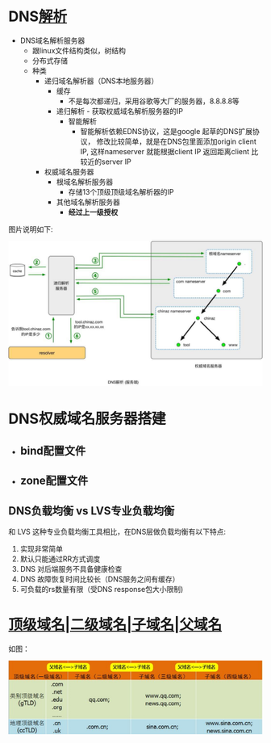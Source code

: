 # DNS[解析](https://juejin.im/post/59c6201df265da064428b835#heading-1)

- DNS域名解析服务器
  - 跟linux文件结构类似，树结构
  - 分布式存储
  - 种类
    - 递归域名解析器（DNS本地服务器）
      - 缓存
        - 不是每次都递归，采用谷歌等大厂的服务器，8.8.8.8等
      - 递归解析 - 获取权威域名解析服务器的IP
        - 智能解析
          - 智能解析依赖EDNS协议，这是google 起草的DNS扩展协议， 修改比较简单，就是在DNS包里面添加origin client IP, 这样nameserver 就能根据client IP 返回距离client 比较近的server IP 
    - 权威域名服务器
      - 根域名解析服务器
        - 存储13个顶级顶级域名解析器的IP
      - 其他域名解析服务器
        - **经过上一级授权**

图片说明如下:

![7](https://github.com/xxw1754352621/java-dev/blob/master/img/7.png)



# DNS权威域名服务器搭建

- ## bind配置文件

- ## zone配置文件

  

## DNS负载均衡 vs LVS专业负载均衡

和 LVS 这种专业负载均衡工具相比，在DNS层做负载均衡有以下特点:

1. 实现非常简单
2. 默认只能通过RR方式调度
3. DNS 对后端服务不具备健康检查
4. DNS 故障恢复时间比较长（DNS服务之间有缓存）
5. 可负载的rs数量有限（受DNS response包大小限制)



# [顶级域名|二级域名|子域名|父域名](https://zhuanlan.zhihu.com/p/27290218)

如图：

![8](https://github.com/xxw1754352621/java-dev/blob/master/img/8.png)